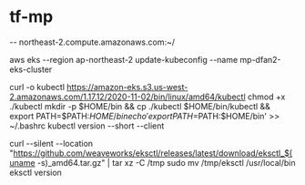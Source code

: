 # tf-mp
--
northeast-2.compute.amazonaws.com:~/

aws eks --region ap-northeast-2 update-kubeconfig --name mp-dfan2-eks-cluster

curl -o kubectl https://amazon-eks.s3.us-west-2.amazonaws.com/1.17.12/2020-11-02/bin/linux/amd64/kubectl
chmod +x ./kubectl
mkdir -p $HOME/bin && cp ./kubectl $HOME/bin/kubectl && export PATH=$PATH:$HOME/bin
echo 'export PATH=$PATH:$HOME/bin' >> ~/.bashrc
kubectl version --short --client

curl --silent --location "https://github.com/weaveworks/eksctl/releases/latest/download/eksctl_$(uname -s)_amd64.tar.gz" | tar xz -C /tmp
sudo mv /tmp/eksctl /usr/local/bin
eksctl version